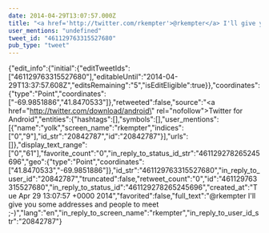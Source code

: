 ```yaml
---
date: 2014-04-29T13:07:57.000Z
title: "<a href='http://twitter.com/rkempter'>@rkempter</a> I'll give you some addresses and people to meet ;-)″"
user_mentions: "undefined"
tweet_id: "461129763315527680"
pub_type: "tweet"
---
```

{"edit_info":{"initial":{"editTweetIds":["461129763315527680"],"editableUntil":"2014-04-29T13:37:57.608Z","editsRemaining":"5","isEditEligible":true}},"coordinates":{"type":"Point","coordinates":["-69.9851886","41.8470533"]},"retweeted":false,"source":"<a href=\"http://twitter.com/download/android\" rel=\"nofollow\">Twitter for Android</a>","entities":{"hashtags":[],"symbols":[],"user_mentions":[{"name":"yolk","screen_name":"rkempter","indices":["0","9"],"id_str":"20842787","id":"20842787"}],"urls":[]},"display_text_range":["0","61"],"favorite_count":"0","in_reply_to_status_id_str":"461129278265245696","geo":{"type":"Point","coordinates":["41.8470533","-69.9851886"]},"id_str":"461129763315527680","in_reply_to_user_id":"20842787","truncated":false,"retweet_count":"0","id":"461129763315527680","in_reply_to_status_id":"461129278265245696","created_at":"Tue Apr 29 13:07:57 +0000 2014","favorited":false,"full_text":"@rkempter I'll give you some addresses and people to meet ;-)","lang":"en","in_reply_to_screen_name":"rkempter","in_reply_to_user_id_str":"20842787"}
